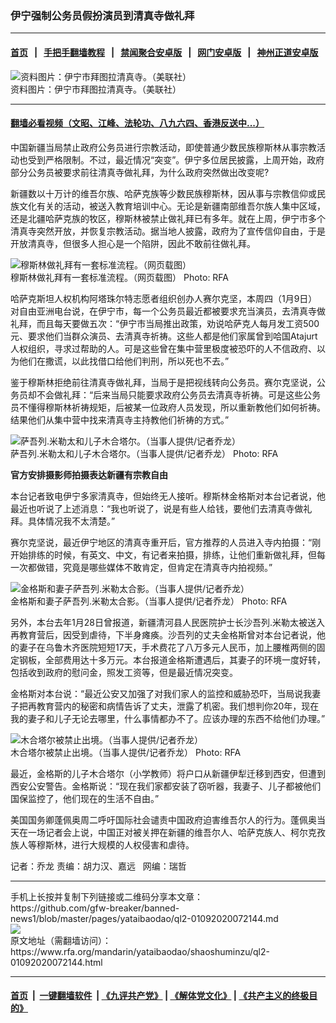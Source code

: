 ### 伊宁强制公务员假扮演员到清真寺做礼拜
------------------------

#### [首页](https://github.com/gfw-breaker/banned-news1/blob/master/README.md) &nbsp;&nbsp;|&nbsp;&nbsp; [手把手翻墙教程](https://github.com/gfw-breaker/guides/wiki) &nbsp;&nbsp;|&nbsp;&nbsp; [禁闻聚合安卓版](https://github.com/gfw-breaker/bn-android) &nbsp;&nbsp;|&nbsp;&nbsp; [网门安卓版](https://github.com/oGate2/oGate) &nbsp;&nbsp;|&nbsp;&nbsp; [神州正道安卓版](https://github.com/SzzdOgate/update) 



<div id="headerimg">
 <img alt="资料图片：伊宁市拜图拉清真寺。（美联社）" src="https://www.rfa.org/mandarin/yataibaodao/shaoshuminzu/ql2-01092020072144.html/AP_080809052113.jpg/@@images/ea3d46da-35ee-42d3-bd0f-6968c1e0c1bb.jpeg" title="资料图片：伊宁市拜图拉清真寺。（美联社）"/>
 <div id="headerimgcontents">
  <div id="headerimgcaption">
   <span>
    资料图片：伊宁市拜图拉清真寺。（美联社）
   </span>
   <!-- zoomattribute -->
  </div>
  <!-- headerimgcaption -->
 </div>
 <!-- headerimagecontents -->
</div>

<hr/>


#### [翻墙必看视频（文昭、江峰、法轮功、八九六四、香港反送中...）](http://167.172.214.107/home.html)

<div id="storytext">
 <div>
  <div class="slot_header">
  </div>
 </div>
 <p>
 </p>
 <p>
  中国新疆当局禁止政府公务员进行宗教活动，即使普通少数民族穆斯林从事宗教活动也受到严格限制。不过，最近情况“突变”。伊宁多位居民披露，上周开始，政府部分公务员被要求前往清真寺做礼拜，为什么政府突然做出改变呢?
 </p>
 <p>
  新疆数以十万计的维吾尔族、哈萨克族等少数民族穆斯林，因从事与宗教信仰或民族文化有关的活动，被送入教育培训中心。无论是新疆南部维吾尔族人集中区域，还是北疆哈萨克族的牧区，穆斯林被禁止做礼拜已有多年。就在上周，伊宁市多个清真寺突然开放，并恢复宗教活动。据当地人披露，政府为了宣传信仰自由，于是开放清真寺，但很多人担心是一个陷阱，因此不敢前往做礼拜。
 </p>
 <p>
 </p>
 <p>
 </p>
 <p>
  <div class="image-inline captioned" style="width:1059px;">
   <div style="width:1059px;">
    <img alt="穆斯林做礼拜有一套标准流程。（网页载图）" src="https://www.rfa.org/mandarin/yataibaodao/shaoshuminzu/ql2-01092020072144.html/m0109-ql2p4.jpg" title="穆斯林做礼拜有一套标准流程。（网页载图）"/>
   </div>
   <div class="image-caption">
    <span style="width:1059px;">
     穆斯林做礼拜有一套标准流程。（网页载图）
    </span>
    <span class="copyright">
     Photo: RFA
    </span>
   </div>
  </div>
 </p>
 <p>
  哈萨克斯坦人权机构阿塔珠尔特志愿者组织创办人赛尔克坚，本周四（1月9日）对自由亚洲电台说，在伊宁市，每一个公务员最近都被要求充当演员，去清真寺做礼拜，而且每天要做五次：“伊宁市当局推出政策，劝说哈萨克人每月发工资500元、要求他们当群众演员、去清真寺祈祷。这些人都是他们家属曾到哈国Atajurt人权组织，寻求过帮助的人。可是这些曾在集中营里极度被恐吓的人不信政府、以为他们在撒谎，以此找借口给他们判刑，所以死也不去。”
 </p>
 <p>
  鉴于穆斯林拒绝前往清真寺做礼拜，当局于是把视线转向公务员。赛尔克坚说，公务员却不会做礼拜：“后来当局只能要求政府公务员去清真寺祈祷。可是这些公务员不懂得穆斯林祈祷规矩，后被某一位政府人员发现，所以重新教他们如何祈祷。结果他们从集中营中找来清真寺主持教他们祈祷的方式。”
 </p>
 <p>
 </p>
 <p>
  <div class="image-inline captioned" style="width:1024px;">
   <div style="width:1024px;">
    <img alt="萨吾列.米勒太和儿子木合塔尔。（当事人提供/记者乔龙）" src="https://www.rfa.org/mandarin/yataibaodao/shaoshuminzu/ql2-01092020072144.html/m0109-ql2p2.jpg" title="萨吾列.米勒太和儿子木合塔尔。（当事人提供/记者乔龙）"/>
   </div>
   <div class="image-caption">
    <span style="width:1024px;">
     萨吾列.米勒太和儿子木合塔尔。（当事人提供/记者乔龙）
    </span>
    <span class="copyright">
     Photo: RFA
    </span>
   </div>
  </div>
 </p>
 <p>
  <b>
   官方安排摄影师拍摄表达新疆有宗教自由
  </b>
 </p>
 <p>
  本台记者致电伊宁多家清真寺，但始终无人接听。穆斯林金格斯对本台记者说，他最近也听说了上述消息：“我也听说了，说是有些人给钱，要他们去清真寺做礼拜。具体情况我不太清楚。”
 </p>
 <p>
  赛尔克坚说，最近伊宁地区的清真寺重开后，官方推荐的人员进入寺内拍摄：“刚开始排练的时候，有英文、中文，有记者来拍摄，排练，让他们重新做礼拜，但每一次都做错，究竟是哪些媒体不敢肯定，但肯定在清真寺内拍视频。”
 </p>
 <p>
 </p>
 <p>
  <div class="image-inline captioned" style="width:1174px;">
   <div style="width:1174px;">
    <img alt="金格斯和妻子萨吾列.米勒太合影。（当事人提供/记者乔龙）" src="https://www.rfa.org/mandarin/yataibaodao/shaoshuminzu/ql2-01092020072144.html/m0109-ql2p1.jpg" title="金格斯和妻子萨吾列.米勒太合影。（当事人提供/记者乔龙）"/>
   </div>
   <div class="image-caption">
    <span style="width:1174px;">
     金格斯和妻子萨吾列.米勒太合影。（当事人提供/记者乔龙）
    </span>
    <span class="copyright">
     Photo: RFA
    </span>
   </div>
  </div>
 </p>
 <p>
  另外，本台去年1月28日曾报道，新疆清河县人民医院护士长沙吾列.米勒太被送入再教育营后，因受到虐待，下半身瘫痪。沙吾列的丈夫金格斯曾对本台记者说，他的妻子在乌鲁木齐医院短短17天，手术费花了八万多元人民币，加上腰椎两侧的固定钢板，全部费用达十多万元。本台报道金格斯遭遇后，其妻子的环境一度好转，包括收到政府的慰问金，照发工资等，但是最近情况突变。
 </p>
 <p>
  金格斯对本台说：“最近公安又加强了对我们家人的监控和威胁恐吓，当局说我妻子把再教育营内的秘密和病情告诉了丈夫，泄露了机密。我们想判你20年，现在我的妻子和儿子无论去哪里，什么事情都办不了。应该办理的东西不给他们办理。”
 </p>
 <p>
 </p>
 <p>
  <div class="image-inline captioned" style="width:955px;">
   <div style="width:955px;">
    <img alt="木合塔尔被禁止出境。（当事人提供/记者乔龙）" src="https://www.rfa.org/mandarin/yataibaodao/shaoshuminzu/ql2-01092020072144.html/m0109-ql2p3.jpg" title="木合塔尔被禁止出境。（当事人提供/记者乔龙）"/>
   </div>
   <div class="image-caption">
    <span style="width:955px;">
     木合塔尔被禁止出境。（当事人提供/记者乔龙）
    </span>
    <span class="copyright">
     Photo: RFA
    </span>
   </div>
  </div>
 </p>
 <p>
  最近，金格斯的儿子木合塔尔（小学教师）将户口从新疆伊犁迁移到西安，但遭到西安公安警告。金格斯说：“现在我们家都安装了窃听器，我妻子、儿子都被他们国保监控了，他们现在的生活不自由。”
 </p>
 <p>
  美国国务卿蓬佩奥周二呼吁国际社会谴责中国政府迫害维吾尔人的行为。蓬佩奥当天在一场记者会上说，中国正对被关押在新疆的维吾尔人、哈萨克族人、柯尔克孜族人等穆斯林，进行大规模的人权侵害和虐待。
 </p>
 <p>
 </p>
 <p>
  记者：乔龙 责编：胡力汉、嘉远   网编：瑞哲
 </p>
</div>

<hr/>
手机上长按并复制下列链接或二维码分享本文章：<br/>
https://github.com/gfw-breaker/banned-news1/blob/master/pages/yataibaodao/ql2-01092020072144.md <br/>
<a href='https://github.com/gfw-breaker/banned-news1/blob/master/pages/yataibaodao/ql2-01092020072144.md'><img src='https://github.com/gfw-breaker/banned-news1/blob/master/pages/yataibaodao/ql2-01092020072144.md.png'/></a> <br/>
原文地址（需翻墙访问）：https://www.rfa.org/mandarin/yataibaodao/shaoshuminzu/ql2-01092020072144.html


------------------------
#### [首页](https://github.com/gfw-breaker/banned-news1/blob/master/README.md) &nbsp;|&nbsp; [一键翻墙软件](https://github.com/gfw-breaker/nogfw/blob/master/README.md) &nbsp;| [《九评共产党》](https://github.com/gfw-breaker/9ping.md/blob/master/README.md#九评之一评共产党是什么) | [《解体党文化》](https://github.com/gfw-breaker/jtdwh.md/blob/master/README.md) | [《共产主义的终极目的》](https://github.com/gfw-breaker/gczydzjmd.md/blob/master/README.md)


<img src='http://gfw-breaker.win/banned-news/pages/yataibaodao/ql2-01092020072144.md' width='0px' height='0px'/>